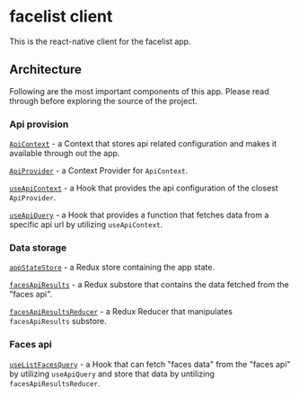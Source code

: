 # facelist client

This is the react-native client for the facelist app. 

## Architecture

Following are the most important components of this app. Please read through before exploring the source of the project.

### Api provision

[`ApiContext`] - a Context that stores api related configuration and makes it available through out the app.

[`ApiProvider`] - a Context Provider for `ApiContext`.

[`useApiContext`] - a Hook that provides the api configuration of the closest `ApiProvider`.

[`useApiQuery`] - a Hook that provides a function that fetches data from a specific api url by utilizing `useApiContext`.

### Data storage

[`appStateStore`] - a Redux store containing the app state.

[`facesApiResults`] - a Redux substore that contains the data fetched from the "faces api".

[`facesApiResultsReducer`] - a Redux Reducer that manipulates `facesApiResults` substore.

### Faces api

[`useListFacesQuery`] - a Hook that can fetch "faces data" from the "faces api" by utilizing `useApiQuery` and store that data by untilizing `facesApiResultsReducer`.

[`ApiContext`]: src/services/api.tsx
[`ApiProvider`]: src/services/api.tsx
[`useApiContext`]: src/services/api.tsx
[`useApiQuery`]: src/services/api.tsx
[`appStateStore`]: src/stores/index.ts
[`facesApiResults`]: src/stores/index.ts
[`facesApiResultsReducer`]: src/stores/facesApiResults/reducer.ts
[`useListFacesQuery`]: src/hooks/useListFacesQuery.ts